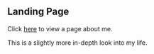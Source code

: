 ## Landing Page

Click [here](https://daboss02.github.io/about-me/) to view a page about me.

This is a slightly more in-depth look into my life.
